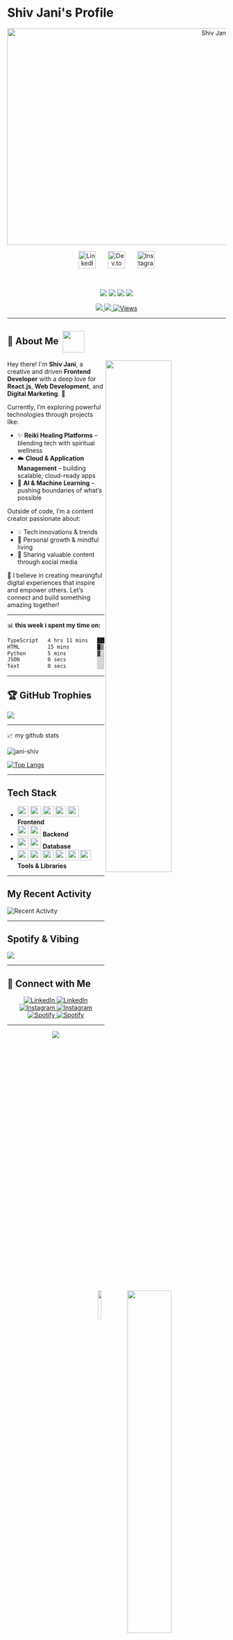 # Shiv Jani's Profile

<p align="center">
  <img src="https://github.com/Jani-shiv/Jani-shiv/blob/main/assets/me.gif" width="1000" height="500" alt="Shiv Jani in action">
  <br/>
</p>

<!-- Social icons section -->
<p align="center">
  <a href="https://www.linkedin.com/in/shiv-jani-56973a26b/"><img width="40px" alt="LinkedIn" title="LinkedIn" src="https://media.giphy.com/media/yDM1kJZthxFPoGDdmq/giphy.gif?cid=ecf05e47fjydjg4w996nih5dfro79bzmvugcoqritorbvyqy&ep=v1_stickers_search&rid=giphy.gif&ct=ts" /></a>
  &#8287;&#8287;&#8287;&#8287;&#8287;
  <a href="https://dev.to/jani_712"><img width="40px" alt="Dev.to" title="DenverCoder1 Dev.to" src="https://i.imgur.com/mVm29vK.png"></a>
  &#8287;&#8287;&#8287;&#8287;&#8287;
<a href="https://www.instagram.com/jani._.712/" target="_blank">
  <img width="40px" alt="Instagram" title="Follow me on Instagram" src="https://media2.giphy.com/media/v1.Y2lkPTc5MGI3NjExNW04aWNhdHJ0bDlrc21ta3I3NGtrZWhhNmJmZHZpbnZvZ2d4cTIxMCZlcD12MV9pbnRlcm5hbF9naWZfYnlfaWQmY3Q9cw/jqVUX17Ze8mw0nXBbJ/giphy.gif" />
</a>
</p>

<br/>

<!-- Social badges section -->
<!-- Badges with custom icons - https://github.com/DenverCoder1/custom-icon-badges -->
<!-- View counter - https://github.com/DenverCoder1/Simple-View-Counter -->
<p align="center">
  <img src="https://img.shields.io/badge/React.js-20232A?style=for-the-badge&logo=react&logoColor=61DAFB"/>
  <img src="https://img.shields.io/badge/Web%20Dev-%2300C7B7?style=for-the-badge&logo=webflow&logoColor=white"/>
  <img src="https://img.shields.io/badge/Digital%20Marketing-%23FF0080?style=for-the-badge&logo=adobe&logoColor=white"/>
  <img src="https://img.shields.io/badge/Cloud%20Apps-%23007396?style=for-the-badge&logo=microsoftazure&logoColor=white"/>
</p>

<p align="center">
  <a href="https://github.com/Jani-shiv?tab=followers">
    <img src="https://custom-icon-badges.demolab.com/github/followers/Jani-shiv?color=236ad3&labelColor=1155ba&style=for-the-badge&logo=person-add&label=Follow&logoColor=white" />
  </a>
  <a href="https://github.com/Jani-shiv?tab=repositories&sort=stargazers">
    <img src="https://custom-icon-badges.demolab.com/github/stars/Jani-shiv?color=55960c&style=for-the-badge&labelColor=488207&logo=star" />
  </a>
  <a href="https://github.com/Jani-shiv">
    <img alt="Views" title="GitHub Profile Views" src="https://komarev.com/ghpvc/?username=Jani-shiv&label=Profile%20views&color=0e75b6&style=for-the-badge" />
  </a>
</p>


---

<h2 >🌟 About Me &nbsp;<img aling="left" src="https://media.giphy.com/media/v1.Y2lkPTc5MGI3NjExN2M2MWVyZ29jaXBhc2M0azRzMDQ5dGtsMHozcDY5emw4cmduNzZsZiZlcD12MV9zdGlja2Vyc19zZWFyY2gmY3Q9cw/k76eCxLAYwyjyFXClf/giphy.gif" width="50" style="vertical-align:middle;"/></h2>


  <img align='right' src="https://media.giphy.com/media/v1.Y2lkPTc5MGI3NjExcWQ1cWc2dW5zd2lsMjRiY3RyNHN2OTRuZDBrdnBvaGhjMWtyc2JxeiZlcD12MV9zdGlja2Vyc19zZWFyY2gmY3Q9cw/3iyKHMIKg5VWG6qHUm/giphy.gif" width="55%" />

Hey there! I'm **Shiv Jani**, a creative and driven **Frontend Developer** with a deep love for **React.js**, **Web Development**, and **Digital Marketing**. 🚀

Currently, I’m exploring powerful technologies through projects like:
- ✨ **Reiki Healing Platforms** – blending tech with spiritual wellness  
- ☁️ **Cloud & Application Management** – building scalable, cloud-ready apps  
- 🤖 **AI & Machine Learning** – pushing boundaries of what’s possible
 

Outside of code, I’m a content creator passionate about:
- 💡 Tech innovations & trends  
- 🌱 Personal growth & mindful living  
- 📱 Sharing valuable content through social media  

🔗 I believe in creating meaningful digital experiences that inspire and empower others. Let’s connect and build something amazing together!



---
📊 **this week i spent my time on:**
<!--START_SECTION:waka-->

```txt
TypeScript   4 hrs 11 mins   ███████████████████████░░   91.73 %
HTML         15 mins         █▒░░░░░░░░░░░░░░░░░░░░░░░   05.84 %
Python       5 mins          ▓░░░░░░░░░░░░░░░░░░░░░░░░   02.16 %
JSON         0 secs          ░░░░░░░░░░░░░░░░░░░░░░░░░   00.27 %
Text         0 secs          ░░░░░░░░░░░░░░░░░░░░░░░░░   00.01 %
```

<!--END_SECTION:waka-->

---
## 🏆 GitHub Trophies
![](https://github-profile-trophy.vercel.app/?username=jani-shiv&theme=algolia&no-frame=false&no-bg=false&margin-w=4)

---
📈 my github stats
<img align="right" src="https://raw.githubusercontent.com/onimur/.github/master/.resources/git-header.svg" width="45%"/>

<p align="left"> <img src="https://github-readme-stats.vercel.app/api?username=jani-shiv&show_icons=true&theme=gotham" alt="jani-shiv" />

[![Top Langs](https://github-readme-stats.vercel.app/api/top-langs/?username=Jani-shiv&layout=compact)](https://github.com/anuraghazra/github-readme-stats)


---
## Tech Stack



  <img align='right' src="https://media.giphy.com/media/gshXSPw4cTEoUL6Z31/giphy.gif?cid=ecf05e47d7r3cw8agb3uquz1bik09flsfjp94b61ae9h1g9n&ep=v1_stickers_search&rid=giphy.gif&ct=s" width="13%" />

  <ul>
    <li><img src="https://img.shields.io/badge/React-20232A?style=for-the-badge&logo=react&logoColor=61DAFB" height="25"/> <img src="https://img.shields.io/badge/Next.js-000?style=for-the-badge&logo=nextdotjs&logoColor=white" height="25"/> <img src="https://img.shields.io/badge/HTML5-E34F26?style=for-the-badge&logo=html5&logoColor=white" height="25"/> <img src="https://img.shields.io/badge/CSS3-1572B6?style=for-the-badge&logo=css3&logoColor=white" height="25"/> <img src="https://img.shields.io/badge/JavaScript-F7DF1E?style=for-the-badge&logo=javascript&logoColor=black" height="25"/> <b>Frontend</b></li>
    <li><img src="https://img.shields.io/badge/Node.js-339933?style=for-the-badge&logo=nodedotjs&logoColor=white" height="25"/> <img src="https://img.shields.io/badge/Django-092E20?style=for-the-badge&logo=django&logoColor=white" height="25"/> <b>Backend</b></li>
    <li><img src="https://img.shields.io/badge/MongoDB-4EA94B?style=for-the-badge&logo=mongodb&logoColor=white" height="25"/> <img src="https://img.shields.io/badge/PostgreSQL-4169E1?style=for-the-badge&logo=postgresql&logoColor=white" height="25"/> <b>Database</b></li>
    <li><img src="https://img.shields.io/badge/TensorFlow-FF6F00?style=for-the-badge&logo=tensorflow&logoColor=white" height="25"/> <img src="https://img.shields.io/badge/OpenCV-5C3EE8?style=for-the-badge&logo=opencv&logoColor=white" height="25"/> <img src="https://img.shields.io/badge/Express-000?style=for-the-badge&logo=express&logoColor=white" height="25"/> <img src="https://img.shields.io/badge/Webpack-8DD6F9?style=for-the-badge&logo=webpack&logoColor=black" height="25"/> <img src="https://img.shields.io/badge/Git-F05032?style=for-the-badge&logo=git&logoColor=white" height="25"/> <img src="https://img.shields.io/badge/Docker-2496ED?style=for-the-badge&logo=docker&logoColor=white" height="25"/> <b>Tools & Libraries</b></li>
  </ul>



---

## My Recent Activity

![Recent Activity](https://github-readme-activity-graph.vercel.app/graph?username=jani-shiv&theme=redical&custom_title=Shiv%20Jani%20Activity%20Graph)

---

## Spotify & Vibing 

<p align="left">
  <a href="https://open.spotify.com/user/31tnvy6ymtwr4hpnqhj6p4aaosde" target="_blank">
    <img src="https://img.shields.io/badge/Spotify-Now%20Playing-1DB954?style=for-the-badge&logo=spotify&logoColor=white"/>
  </a>
</p>



---

## 🤝 Connect with Me

<p align="center">
  <a href="https://www.linkedin.com/in/shiv-jani-56973a26b/" target="_blank">
    <img src="https://readme-typing-svg.demolab.com?font=Fira+Code&weight=700&size=22&pause=1000&color=0A66C2&center=true&vCenter=true&width=200&lines=LinkedIn" alt="LinkedIn"/>
    <img src="https://img.shields.io/badge/LinkedIn-0A66C2?style=for-the-badge&logo=linkedin&logoColor=white" alt="LinkedIn"/>
  </a>
  <a href="https://www.instagram.com/jani._.712/" target="_blank">
    <img src="https://readme-typing-svg.demolab.com?font=Fira+Code&weight=700&size=22&pause=1000&color=E4405F&center=true&vCenter=true&width=200&lines=Instagram" alt="Instagram"/>
    <img src="https://img.shields.io/badge/Instagram-E4405F?style=for-the-badge&logo=instagram&logoColor=white" alt="Instagram"/>
  </a>
  <a href="https://open.spotify.com/user/11147618695" target="_blank">
    <img src="https://readme-typing-svg.demolab.com?font=Fira+Code&weight=700&size=22&pause=1000&color=1DB954&center=true&vCenter=true&width=200&lines=Spotify" alt="Spotify"/>
    <img src="https://img.shields.io/badge/Spotify-1DB954?style=for-the-badge&logo=spotify&logoColor=white" alt="Spotify"/>
  </a>
</p>


---

<p align="center">
  <img src="https://capsule-render.vercel.app/api?type=waving&color=FF0080,FFD200,21D4FD,00C7B7,00FF00,FF0000,FFA500,9400D3&height=120&section=footer&text=🌈%20Thanks%20for%20Vibing%20Here!%20🚀&fontSize=35&fontColor=fff&animation=twinkling"/>
</p>
